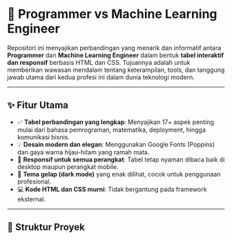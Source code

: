 # 🧠 Programmer vs Machine Learning Engineer

Repositori ini menyajikan perbandingan yang menarik dan informatif antara **Programmer** dan **Machine Learning Engineer** dalam bentuk **tabel interaktif dan responsif** berbasis HTML dan CSS. Tujuannya adalah untuk memberikan wawasan mendalam tentang keterampilan, tools, dan tanggung jawab utama dari kedua profesi ini dalam dunia teknologi modern.

---

## ✨ Fitur Utama

- ✅ **Tabel perbandingan yang lengkap**: Menyajikan 17+ aspek penting mulai dari bahasa pemrograman, matematika, deployment, hingga komunikasi bisnis.
- 💡 **Desain modern dan elegan**: Menggunakan Google Fonts (Poppins) dan gaya warna hijau-hitam yang ramah mata.
- 📱 **Responsif untuk semua perangkat**: Tabel tetap nyaman dibaca baik di desktop maupun perangkat mobile.
- 🌙 **Tema gelap (dark mode)** yang enak dilihat, cocok untuk penggunaan profesional.
- 💻 **Kode HTML dan CSS murni**: Tidak bergantung pada framework eksternal.

---

## 📂 Struktur Proyek
